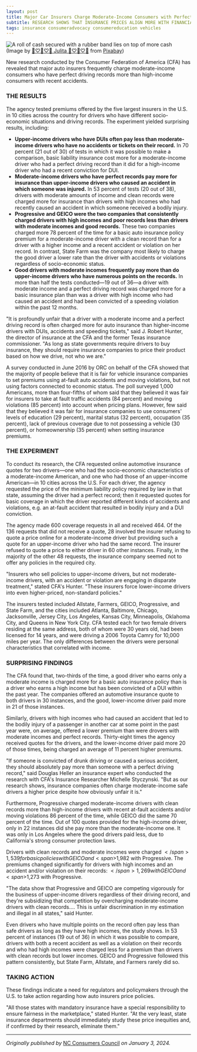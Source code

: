 ```yaml
---
layout: post
title: Major Car Insurers Charge Moderate-Income Consumers with Perfect Driving Records More
subtitle: RESEARCH SHOWS THAT INSURANCE PRICES ALIGN MORE WITH FINANCIAL SITUATION THAN ACCIDENT, TICKET HISTORY
tags: insurance consumeradvocacy consumereducation vehicles
---
```

<div>
  <img class="mx-auto w-1/2" src="https://samanthaliskcarson.com/assets/img/cash-roll.jpg" alt="A roll of cash secured with a rubber band lies on top of more cash">
    <figcaption class="text-center">
      (Image by <a href="https://pixabay.com/users/pasja1000-6355831/?utm_source=link-attribution&utm_medium=referral&utm_campaign=image&utm_content=3125419">🌸♡💙♡🌸 Julita 🌸♡💙♡🌸</a> from <a href="https://pixabay.com//?utm_source=link-attribution&utm_medium=referral&utm_campaign=image&utm_content=3125419">Pixabay</a>)
    </figcaption>
</div>

New research conducted by the Consumer Federation of America (CFA) has revealed that major auto insurers frequently charge moderate-income consumers who have perfect driving records more than high-income consumers with recent accidents.

### THE RESULTS

The agency tested premiums offered by the five largest insurers in the U.S. in 10 cities across the country for drivers who have different socio-economic situations and driving records. The experiment yielded surprising results, including:

- **Upper-income drivers who have DUIs often pay less than moderate-income drivers who have no accidents or tickets on their record.** In 70 percent (21 out of 30) of tests in which it was possible to make a comparison, basic liability insurance cost more for a moderate-income driver who had a perfect driving record than it did for a high-income driver who had a recent conviction for DUI.
- **Moderate-income drivers who have perfect records pay more for insurance than upper-income drivers who caused an accident in which someone was injured.** In 53 percent of tests (20 out of 38), drivers with moderate amounts of income and clean records were charged more for insurance than drivers with high incomes who had recently caused an accident in which someone received a bodily injury.
- **Progressive and GEICO were the two companies that consistently charged drivers with high incomes and poor records less than drivers with moderate incomes and good records.** These two companies charged more 78 percent of the time for a basic auto insurance policy premium for a moderate-income driver with a clean record than for a driver with a higher income and a recent accident or violation on her record. In contrast, State Farm was the company most likely to charge the good driver a lower rate than the driver with accidents or violations regardless of socio-economic status.
- **Good drivers with moderate incomes frequently pay more than do upper-income drivers who have numerous points on the records.** In more than half the tests conducted—19 out of 36—a driver with moderate income and a perfect driving record was charged more for a basic insurance plan than was a driver with high income who had caused an accident and had been convicted of a speeding violation within the past 12 months.

"It is profoundly unfair that a driver with a moderate income and a perfect driving record is often charged more for auto insurance than higher-income drivers with DUIs, accidents and speeding tickets," said J. Robert Hunter, the director of insurance at the CFA and the former Texas insurance commissioner. "As long as state governments require drivers to buy insurance, they should require insurance companies to price their product based on how we drive, not who we are."

A survey conducted in June 2016 by ORC on behalf of the CFA showed that the majority of people believe that it is fair for vehicle insurance companies to set premiums using at-fault auto accidents and moving violations, but not using factors connected to economic status. The poll surveyed 1,000 Americans, more than four-fifths of whom said that they believed it was fair for insurers to take at fault traffic accidents (84 percent) and moving violations (85 percent) into account when pricing plans. However, few said that they believed it was fair for insurance companies to use consumers' levels of education (29 percent), marital status (32 percent), occupation (35 percent), lack of previous coverage due to not possessing a vehicle (30 percent), or homeownership (35 percent) when setting insurance premiums.

### THE EXPERIMENT

To conduct its research, the CFA requested online automotive insurance quotes for two drivers—one who had the socio-economic characteristics of a moderate-income American, and one who had those of an upper-income American—in 10 cities across the U.S. For each driver, the agency requested the price of the minimum liability policy required by law in that state, assuming the driver had a perfect record; then it requested quotes for basic coverage in which the driver reported different kinds of accidents and violations, e.g. an at-fault accident that resulted in bodily injury and a DUI conviction.

The agency made 600 coverage requests in all and received 464. Of the 136 requests that did not receive a quote, 28 involved the insurer refusing to quote a price online for a moderate-income driver but providing such a quote for an upper-income driver who had the same record. The insurer refused to quote a price to either driver in 60 other instances. Finally, in the majority of the other 48 requests, the insurance company seemed not to offer any policies in the required city.

"Insurers who sell policies to upper-income drivers, but not moderate-income drivers, with an accident or violation are engaging in disparate treatment," stated CFA's Hunter. "These insurers force lower-income drivers into even higher-priced, non-standard policies."

The insurers tested included Allstate, Farmers, GEICO, Progressive, and State Farm, and the cities included Atlanta, Baltimore, Chicago, Jacksonville, Jersey City, Los Angeles, Kansas City, Minneapolis, Oklahoma City, and Queens in New York City. CFA tested each for two female drivers residing at the same address, both of whom were 30 years old, had been licensed for 14 years, and were driving a 2006 Toyota Camry for 10,000 miles per year. The only differences between the drivers were personal characteristics that correlated with income.

### SURPRISING FINDINGS

The CFA found that, two-thirds of the time, a good driver who earns only a moderate income is charged more for a basic auto insurance policy than is a driver who earns a high income but has been convicted of a DUI within the past year. The companies offered an automotive insurance quote to both drivers in 30 instances, and the good, lower-income driver paid more in 21 of those instances.

Similarly, drivers with high incomes who had caused an accident that led to the bodily injury of a passenger in another car at some point in the past year were, on average, offered a lower premium than were drovers with moderate incomes and perfect records. Thirty-eight times the agency received quotes for the drivers, and the lower-income driver paid more 20 of those times, being charged an average of 11 percent higher premiums.

"If someone is convicted of drunk driving or caused a serious accident, they should absolutely pay more than someone with a perfect driving record," said Douglas Heller an insurance expert who conducted the research with CFA's Insurance Researcher Michelle Styczynski. "But as our research shows, insurance companies often charge moderate-income safe drivers a higher price despite how obviously unfair it is."

Furthermore, Progressive charged moderate-income drivers with clean records more than high-income drivers with recent at-fault accidents and/or moving violations 86 percent of the time, while GEICO did the same 70 percent of the time. Out of 100 quotes provided for the high-income driver, only in 22 instances did she pay more than the moderate-income one. It was only in Los Angeles where the good drivers paid less, due to California's strong consumer protection laws.

Drivers with clean records and moderate incomes were charged <span>$</span>1,539 for basic policies with GEICO and <span>$</span>1,982 with Progressive. The premiums changed significantly for drivers with high incomes and an accident and/or violation on their records: <span>$</span>1,269 with GEICO and <span>$</span>1,273 with Progressive.

"The data show that Progressive and GEICO are competing vigorously for the business of upper-income drivers regardless of their driving record, and they're subsidizing that competition by overcharging moderate-income drivers with clean records.... This is unfair discrimination in my estimation and illegal in all states," said Hunter.

Even drivers who have multiple points on the record often pay less than safe drivers as long as they have high incomes, the study shows. In 53 percent of instances (19 out of 36) in which it was possible to compare, drivers with both a recent accident as well as a violation on their records and who had high incomes were charged less for a premium than drivers with clean records but lower incomes. GEICO and Progressive followed this pattern consistently, but State Farm, Allstate, and Farmers rarely did so.

### TAKING ACTION

These findings indicate a need for regulators and policymakers through the U.S. to take action regarding how auto insurers price policies.

"All those states with mandatory insurance have a special responsibility to ensure fairness in the marketplace," stated Hunter. "At the very least, state insurance departments should immediately study these price inequities and, if confirmed by their research, eliminate them."

***

*Originally published by* [NC Consumers Council](https://web.archive.org/web/20201001073437/https://www.ncconsumer.org/news-articles/major-car-insurers-charge-moderate-income-consumers-with-perfect-driving-records-more.html) *on January 3, 2024.*
